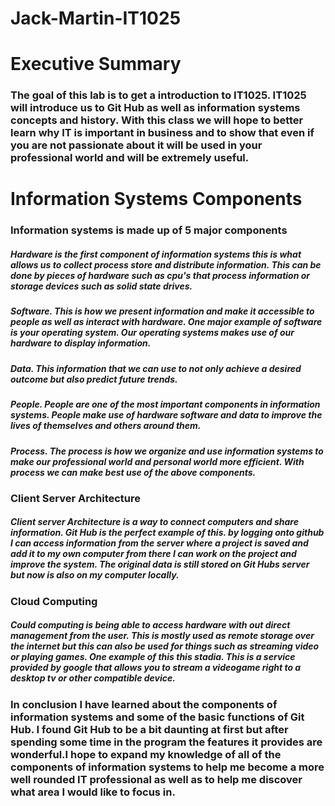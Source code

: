 # Jack-Martin-IT1025
# Executive Summary 
### The goal of this lab is to get a introduction to IT1025. IT1025 will introduce us to Git Hub as well as information systems concepts and history. With this class we will hope to better learn why IT is important in business and to show that even if you are not passionate about it will be used in your professional world and will be extremely useful. 
# Information Systems Components 
### Information systems is made up of 5 major components 
##### Hardware is the first component of information systems this is what allows us to collect process store and distribute information. This can be done by pieces of hardware such as cpu's that process information or storage devices such as solid state drives. 
##### Software. This is how we present information and make it accessible to people as well as interact with hardware. One major example of software is your operating system. Our operating systems makes use of our hardware to display information. 
##### Data. This information that we can use to not only achieve a desired outcome but also predict future trends. 
##### People. People are one of the most important components in information systems. People make use of hardware software and data to improve the lives of themselves and others around them. 
##### Process. The process is how we organize and use information systems to make our professional world and personal world more efficient. With process we can make best use of the above components. 
### Client Server Architecture 
##### Client server Architecture is a way to connect computers and share information. Git Hub is the perfect example of this. by logging onto github I can access information from the server where a project is saved and add it to my own computer from there I can work on the project and improve the system. The original data is still stored on Git Hubs server but now is also on my computer locally. 
### Cloud Computing
##### Could computing is being able to access hardware with out direct management from the user. This is mostly used as remote storage over the internet but this can also be used for things such as streaming video or playing games. One example of this this stadia. This is a service provided by google that allows you to stream a videogame right to a desktop tv or other compatible device.
### In conclusion I have learned about the components of information systems and some of the basic functions of Git Hub. I found Git Hub to be a bit daunting at first but after spending some time in the program the features it provides are wonderful.I hope to expand my knowledge of all of the components of information systems to help me become a more well rounded IT professional as well as to help me discover what area I would like to focus in. 
